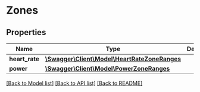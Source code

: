 # Zones

## Properties
Name | Type | Description | Notes
------------ | ------------- | ------------- | -------------
**heart_rate** | [**\Swagger\Client\Model\HeartRateZoneRanges**](HeartRateZoneRanges.md) |  | [optional] 
**power** | [**\Swagger\Client\Model\PowerZoneRanges**](PowerZoneRanges.md) |  | [optional] 

[[Back to Model list]](../../README.md#documentation-for-models) [[Back to API list]](../../README.md#documentation-for-api-endpoints) [[Back to README]](../../README.md)

